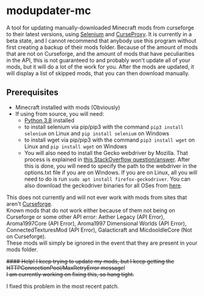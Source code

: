 # modupdater-mc

A tool for updating manually-downloaded Minecraft mods from curseforge to their latest versions, using [Selenium](https://selenium.dev) and [CurseProxy](https://github.com/NikkyAI/CurseProxy). It is currently in a beta state, and I cannot recommend that anybody use this program without first creating a backup of their mods folder. Because of the amount of mods that are not on Curseforge, and the amount of mods that have peculiarities in the API, this is not guaranteed to and probably won't update all of your mods, but it will do a lot of the work for you. After the mods are updated, it will display a list of skipped mods, that you can then download manually.  

## Prerequisites
- Minecraft installed with mods (Obviously)
- If using from source, you will need:
  - [Python 3.8](https://python.org) installed  
  - to install selenium via pip/pip3 with the command ```pip3 install selenium``` on Linux and ```pip install selenium``` on Windows
  - to install wget via pip/pip3 with the command ```pip3 install wget``` on Linux and ```pip install wget``` on Windows
  - You will also need to install the Gecko webdriver by Mozilla. That process is explained in [this StackOverflow question/answer](https://stackoverflow.com/questions/41190989/how-do-i-install-geckodriver). After this is done, you will need to specify the path to the webdriver in the options.txt file if you are on Windows. If you are on Linux, all you will need to do is run ```sudo apt install firefox-geckodriver```. You can also download the geckodriver binaries for all OSes from [here](https://github.com/mozilla/geckodriver/releases).
  
This does not currently and will not ever work with mods from sites that aren't [Curseforge](https://www.curseforge.com/minecraft/mc-mods/).    
Known mods that do not work either because of them not being on Curseforge or some other API error: Aether Legacy (API Error), Aroma1997Core (API Error), Aroma1997 Dimensional Worlds (API Error), ConnectedTexturesMod (API Error), Galacticraft and MicdooldleCore (Not on Curseforge).  
These mods will simply be ignored in the event that they are present in your mods folder.

~~#### Help! I keep trying to update my mods, but I keep getting the HTTPConnectionPool/MaxRetryError message!  
I am currently working on fixing this, so hang tight.~~  

I fixed this problem in the most recent patch.
